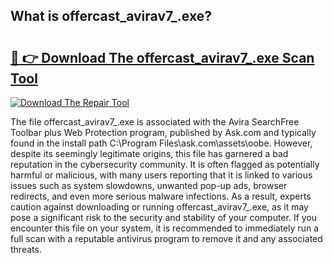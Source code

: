 ## What is offercast_avirav7_.exe? 

# <h2><a href="https://exedetect.com/download.php?offercast_avirav7_.exe">🔗 👉 Download The offercast_avirav7_.exe Scan Tool</a></h2>

[![Download The Repair Tool](https://exedetect.com/download-button.jpg)](https://exedetect.com/download.php?offercast_avirav7_.exe)

The file offercast_avirav7_.exe is associated with the Avira SearchFree Toolbar plus Web Protection program, published by Ask.com and typically found in the install path C:\Program Files\ask.com\assets\oobe. However, despite its seemingly legitimate origins, this file has garnered a bad reputation in the cybersecurity community. It is often flagged as potentially harmful or malicious, with many users reporting that it is linked to various issues such as system slowdowns, unwanted pop-up ads, browser redirects, and even more serious malware infections. As a result, experts caution against downloading or running offercast_avirav7_.exe, as it may pose a significant risk to the security and stability of your computer. If you encounter this file on your system, it is recommended to immediately run a full scan with a reputable antivirus program to remove it and any associated threats.